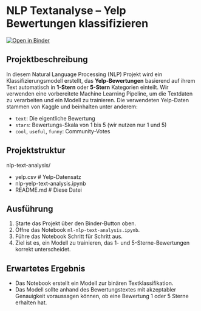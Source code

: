 # NLP Textanalyse – Yelp Bewertungen klassifizieren

[![Open in Binder](https://mybinder.org/badge_logo.svg)](https://mybinder.org/v2/gh/Jam-Reut/ml-nlp-text-analysis/HEAD?labpath=nlp-text-analysis.ipynb)

## Projektbeschreibung

In diesem Natural Language Processing (NLP) Projekt wird ein Klassifizierungsmodell erstellt, das **Yelp-Bewertungen** basierend auf ihrem Text automatisch in **1-Stern** oder **5-Stern** Kategorien einteilt.
Wir verwenden eine vorbereitete Machine Learning Pipeline, um die Textdaten zu verarbeiten und ein Modell zu trainieren.
Die verwendeten Yelp-Daten stammen von Kaggle und beinhalten unter anderem:
- `text`: Die eigentliche Bewertung
- `stars`: Bewertungs-Skala von 1 bis 5 (wir nutzen nur 1 und 5)
- `cool`, `useful`, `funny`: Community-Votes

## Projektstruktur

nlp-text-analysis/

- yelp.csv # Yelp-Datensatz
- nlp-yelp-text-analysis.ipynb 
- README.md # Diese Datei

## Ausführung

1. Starte das Projekt über den Binder-Button oben.
2. Öffne das Notebook `ml-nlp-text-analysis.ipynb`.
3. Führe das Notebook Schritt für Schritt aus.
4. Ziel ist es, ein Modell zu trainieren, das 1- und 5-Sterne-Bewertungen korrekt unterscheidet.

## Erwartetes Ergebnis

- Das Notebook erstellt ein Modell zur binären Textklassifikation. 
- Das Modell sollte anhand des Bewertungstextes mit akzeptabler Genauigkeit voraussagen können, ob eine Bewertung 1 oder 5 Sterne erhalten hat.

